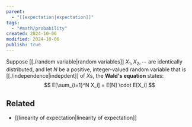 ```yaml
---
parent:
  - "[[expectation|expectation]]"
tags:
  - "#math/probability"
created: 2024-10-06
modified: 2024-10-06
publish: true
---
```

Suppose [[./random variable|random variables]] $X_1, X_2, \cdots$ are identically distributed, and let $N$ be a positive, integer-valued random variable that is [[./independence|indepdent]] of $X$s, the **Wald's equation** states:
$$
E[\sum_{i=1}^N X_i] = E[N] \cdot E[X_i]
$$
## Related
- [[linearity of expectation|linearity of expectation]]
